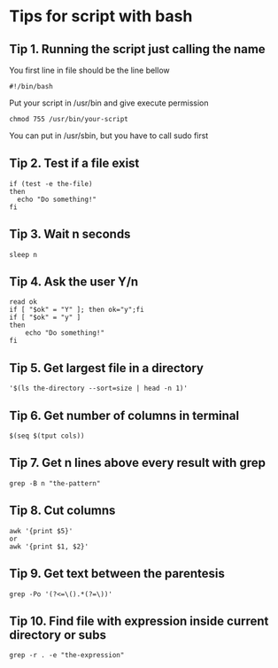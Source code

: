 # Tips for script with bash  

## Tip 1. Running the script just calling the name  

You first line in file should be the line bellow  
```
#!/bin/bash  
```

Put your script in /usr/bin and give execute permission  
```
chmod 755 /usr/bin/your-script  
```

You can put in /usr/sbin, but you have to call sudo first  

## Tip 2. Test if a file exist  
```
if (test -e the-file)  
then   
  echo "Do something!"  
fi  
```

## Tip 3. Wait n seconds  
```
sleep n  
```

## Tip 4. Ask the user Y/n  
```
read ok  
if [ "$ok" = "Y" ]; then ok="y";fi  
if [ "$ok" = "y" ]  
then  
	echo "Do something!"  
fi  
```

## Tip 5. Get largest file in a directory  
```
'$(ls the-directory --sort=size | head -n 1)'
```  

## Tip 6. Get number of columns in terminal  
```
$(seq $(tput cols))
```

## Tip 7. Get n lines above every result with grep  
```
grep -B n "the-pattern"  
```

## Tip 8. Cut columns  
```
awk '{print $5}' 
or
awk '{print $1, $2}'
```

## Tip 9. Get text between the parentesis  
```
grep -Po '(?<=\().*(?=\))' 
```

## Tip 10. Find file with expression inside current directory or subs  
```
grep -r . -e "the-expression"
```
